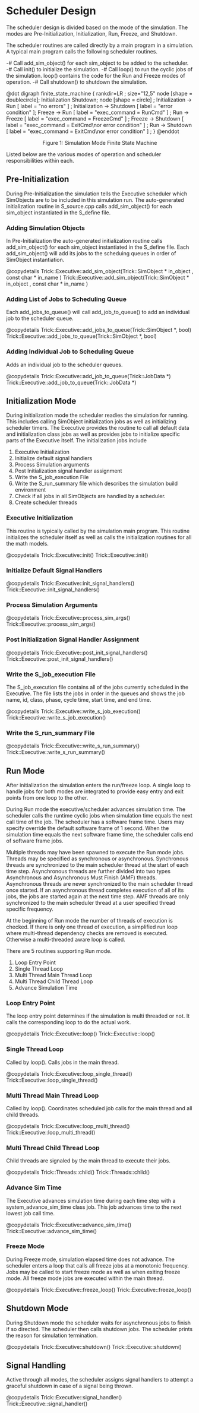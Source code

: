 
# Scheduler Design 

The scheduler design is divided based on the mode of the simulation.  The modes are 
Pre-Initialization, Initialization, Run, Freeze, and Shutdown.  

The scheduler routines are called directly by a main program in a simulation.
A typical main program calls the following scheduler routines.

-# Call add_sim_object() for each sim_object to be added to the scheduler.  
-# Call init() to initialize the simulation. 
-# Call loop() to run the cyclic jobs of the simulation.  loop() contains the
   code for the Run and Freeze modes of operation. 
-# Call shutdown() to shutdown the simulation. 

@dot
digraph finite_state_machine {
     rankdir=LR ;
     size="12,5"
     node [shape = doublecircle]; Initialization Shutdown;
     node [shape = circle] ;
     Initialization -> Run [ label = "no errors" ] ;
     Initialization -> Shutdown [ label = "error condition" ];
     Freeze -> Run [ label = "exec_command = RunCmd" ] ;
     Run -> Freeze [ label = "exec_command = FreezeCmd" ] ;
     Freeze -> Shutdown [ label = "exec_command = ExitCmd\nor error condition" ] ;
     Run -> Shutdown [ label = "exec_command = ExitCmd\nor error condition" ] ;
}
@enddot

<center>Figure 1: Simulation Mode Finite State Machine</center>

Listed below are the various modes of operation and scheduler responsibilities within each.

## Pre-Initialization

During Pre-Initialization the simulation tells the Executive scheduler which SimObjects
are to be included in this simulation run.  The auto-generated initialization routine 
in S_source.cpp calls add_sim_object() for each sim_object instantiated in the S_define file.

### Adding Simulation Objects 

In Pre-Initialization the auto-generated initialization routine calls add_sim_object()
for each sim_object instantiated in the S_define file.  Each add_sim_object() will add
its jobs to the scheduing queues in order of SimObject instantiation.

@copydetails Trick::Executive::add_sim_object(Trick::SimObject * in_object , const char * in_name )
Trick::Executive::add_sim_object(Trick::SimObject * in_object , const char * in_name )

### Adding List of Jobs to Scheduling Queue

Each add_jobs_to_queue() will call add_job_to_queue() to add an individual job to the scheduler queue.

@copydetails Trick::Executive::add_jobs_to_queue(Trick::SimObject *, bool)
Trick::Executive::add_jobs_to_queue(Trick::SimObject *, bool)

### Adding Individual Job to Scheduling Queue

Adds an individual job to the scheduler queues.

@copydetails Trick::Executive::add_job_to_queue(Trick::JobData *)
Trick::Executive::add_job_to_queue(Trick::JobData *)

## Initialization Mode

During initialization mode the scheduler readies the simulation for running.  This includes
calling SimObject initialization jobs as well as initializing scheduler timers.  The Executive
provides the routine to call all default data and initialization class jobs as well as provides
jobs to initialize specific parts of the Executive itself.  The initialization jobs include

1. Executive Initialization
1. Initialize default signal handlers
1. Process Simulation arguments
1. Post Initialization signal handler assignment
1. Write the S_job_execution File
1. Write the S_run_summary file which describes the simulation build environment
1. Check if all jobs in all SimObjects are handled by a scheduler.
1. Create scheduler threads

### Executive Initialization 

This routine is typically called by the simulation main program.  This routine initializes the
scheduler itself as well as calls the initialization routines for all the math models.

@copydetails Trick::Executive::init()
Trick::Executive::init()

### Initialize Default Signal Handlers

@copydetails Trick::Executive::init_signal_handlers()
Trick::Executive::init_signal_handlers()

### Process Simulation Arguments

@copydetails Trick::Executive::process_sim_args()
Trick::Executive::process_sim_args()

### Post Initialization Signal Handler Assignment

@copydetails Trick::Executive::post_init_signal_handlers()
Trick::Executive::post_init_signal_handlers()

### Write the S_job_execution File

The S_job_execution file contains all of the jobs currently scheduled in the Executive.  The file
lists the jobs in order in the queues and shows the job name, id, class, phase, cycle time, start time, and
end time.

@copydetails Trick::Executive::write_s_job_execution()
Trick::Executive::write_s_job_execution()

### Write the S_run_summary File

@copydetails Trick::Executive::write_s_run_summary()
Trick::Executive::write_s_run_summary()

## Run Mode

After initialization the simulation enters the run/freeze loop.  A single loop to handle jobs for
both modes are integrated to provide easy entry and exit points from one loop to the other.

During Run mode the executive/scheduler advances simulation time.
The scheduler calls the runtime cyclic jobs when simulation time equals the next call
time of the job.  The scheduler has a software frame time.  Users may specify override
the default software frame of 1 second.  When the simulation time equals the next software
frame time, the scheduler calls end of software frame jobs.

Multiple threads may have been spawned to execute the Run mode jobs.  Threads may be specified
as synchronous or asynchronous.  Synchronous threads are synchronized to the main scheduler
thread at the start of each time step.  Asynchronous threads are further divided into two types
Asynchronous and Asynchronous Must Finish (AMF) threads. Asynchronous threads are never
synchronized to the main scheduler thread once started.  If an asynchronous thread completes
execution of all of its jobs, the jobs are started again at the next time step.  AMF threads
are only synchronized to the main scheduler thread at a user specified thread specific
frequency.

At the beginning of Run mode the number of threads of execution is checked.
If there is only one thread of execution, a simplified run loop where
multi-thread dependency checks are removed is executed.  Otherwise a
multi-threaded aware loop is called.

There are 5 routines supporting Run mode.

1. Loop Entry Point
1. Single Thread Loop
1. Multi Thread Main Thread Loop
1. Multi Thread Child Thread Loop
1. Advance Simulation Time

### Loop Entry Point

The loop entry point determines if the simulation is multi threaded or not.  It calls the corresponding
loop to do the actual work.

@copydetails Trick::Executive::loop()
Trick::Executive::loop()

### Single Thread Loop

Called by loop().  Calls jobs in the main thread.

@copydetails Trick::Executive::loop_single_thread()
Trick::Executive::loop_single_thread()

### Multi Thread Main Thread Loop

Called by loop().  Coordinates scheduled job calls for the main thread and all child threads.

@copydetails Trick::Executive::loop_multi_thread()
Trick::Executive::loop_multi_thread()

### Multi Thread Child Thread Loop

Child threads are signaled by the main thread to execute their jobs.

@copydetails Trick::Threads::child()
Trick::Threads::child()

### Advance Sim Time

The Executive advances simulation time during each time step with a system_advance_sim_time class
job.  This job advances time to the next lowest job call time.

@copydetails Trick::Executive::advance_sim_time()
Trick::Executive::advance_sim_time()

### Freeze Mode

During Freeze mode, simulation elapsed time does not advance.  The scheduler enters a
loop that calls all freeze jobs at a monotonic frequency.  Jobs may be called to start
freeze mode as well as when exiting freeze mode.  All freeze mode jobs are executed within
the main thread.

@copydetails Trick::Executive::freeze_loop()
Trick::Executive::freeze_loop()

## Shutdown Mode

During Shutdown mode the scheduler waits for asynchronous jobs to finish if so directed.
The scheduler then calls shutdown jobs. The scheduler prints the reason for simulation
termination.

@copydetails Trick::Executive::shutdown()
Trick::Executive::shutdown()

## Signal Handling

Active through all modes, the scheduler assigns signal handlers to attempt a graceful
shutdown in case of a signal being thrown.

@copydetails Trick::Executive::signal_handler()
Trick::Executive::signal_handler()

